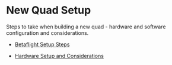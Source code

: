 # New Quad Setup

Steps to take when building a new quad - hardware and software configuration and considerations. 

- [Betaflight Setup Steps](betaflight-setup.md)

- [Hardware Setup and Considerations](hardware.md)
